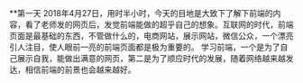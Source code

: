 **第一天
 2018年4月27日，用时半小时，今天的目地是大致下了解下前端的内容，看了老师发的网页后，发觉前端能做的超乎自己的想象。互联网的时代，前端页面是最基础的东西，不管做什么的，电商网站，展示网站，微信公众，一个漂亮引人注目，使人眼前一亮的前端页面都是极为重要的。
学习前端，一个是为了自己展示自我，能做出满意的网页，第二是为了顺应时代的发展，随着网络越来越发达，相信前端的前景也会越来越好。

